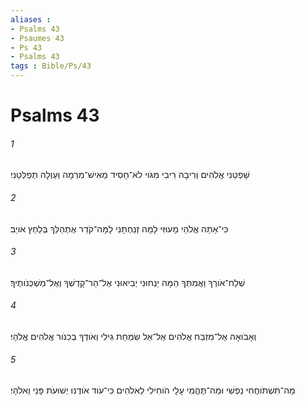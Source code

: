 ```yaml
---
aliases : 
- Psalms 43
- Psaumes 43
- Ps 43
- Psalms 43
tags : Bible/Ps/43
---
```


# Psalms 43

###### 1
שָׁפְטֵנִי אֱלֹהִים וְרִיבָה רִיבִי מִגֹּוי לֹא־חָסִיד מֵאִישׁ־מִרְמָה וְעַוְלָה תְפַלְּטֵנִי׃
###### 2
כִּי־אַתָּה אֱלֹהֵי מָעוּזִּי לָמָה זְנַחְתָּנִי לָמָּה־קֹדֵר אֶתְהַלֵּךְ בְּלַחַץ אֹויֵב׃
###### 3
שְׁלַח־אֹורְךָ וַאֲמִתְּךָ הֵמָּה יַנְחוּנִי יְבִיאוּנִי אֶל־הַר־קָדְשְׁךָ וְאֶל־מִשְׁכְּנֹותֶיךָ׃
###### 4
וְאָבֹואָה אֶל־מִזְבַּח אֱלֹהִים אֶל־אֵל שִׂמְחַת גִּילִי וְאֹודְךָ בְכִנֹּור אֱלֹהִים אֱלֹהָי׃
###### 5
מַה־תִּשְׁתֹּוחֲחִי נַפְשִׁי וּמַה־תֶּהֱמִי עָלָי הֹוחִילִי לֵאלֹהִים כִּי־עֹוד אֹודֶנּוּ יְשׁוּעֹת פָּנַי וֵאלֹהָי׃
